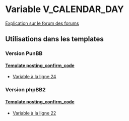 # Variable V_CALENDAR_DAY
[Explication sur le forum des forums](http://forum.forumactif.com/t294113-listing-des-variables#V_CALENDAR_DAY)
## Utilisations dans les templates
### Version PunBB
#### [Template posting_confirm_code](punbb/posting_confirm_code.md)
* [Variable à la ligne 24](../punbb/posting_confirm_code.tpl#L24)
### Version phpBB2
#### [Template posting_confirm_code](subsilver/posting_confirm_code.md)
* [Variable à la ligne 22](../subsilver/posting_confirm_code.tpl#L22)
